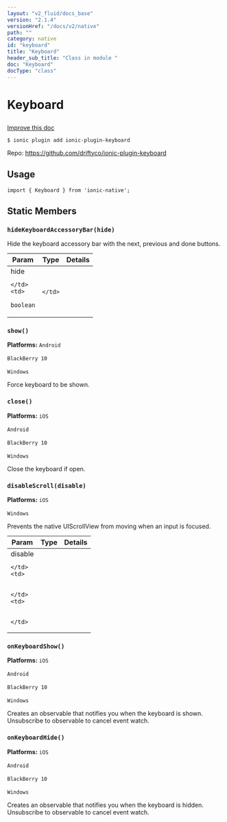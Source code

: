```yaml
---
layout: "v2_fluid/docs_base"
version: "2.1.4"
versionHref: "/docs/v2/native"
path: ""
category: native
id: "keyboard"
title: "Keyboard"
header_sub_title: "Class in module "
doc: "Keyboard"
docType: "class"
---
```








<h1 class="api-title">
  
  Keyboard
  

  

  

</h1>

<a class="improve-v2-docs" href="http://github.com/driftyco/ionic-native/edit/master/src/plugins/keyboard.ts#L1">
  Improve this doc
</a>



<!-- decorators -->


<pre><code>$ ionic plugin add ionic-plugin-keyboard</code></pre>
<p>Repo:
  <a href="https://github.com/driftyco/ionic-plugin-keyboard">
    https://github.com/driftyco/ionic-plugin-keyboard
  </a>
</p>

<!-- description -->




<!-- @usage tag -->

<h2>Usage</h2>

<pre><code class="lang-typescript">import { Keyboard } from &#39;ionic-native&#39;;
</code></pre>




<!-- @property tags -->


<h2>Static Members</h2>

<div id="hideKeyboardAccessoryBar"></div>
<h3><code>hideKeyboardAccessoryBar(hide)</code>
  
</h3>




Hide the keyboard accessory bar with the next, previous and done buttons.


<table class="table param-table" style="margin:0;">
  <thead>
  <tr>
    <th>Param</th>
    <th>Type</th>
    <th>Details</th>
  </tr>
  </thead>
  <tbody>
  
  <tr>
    <td>
      hide
      
      
    </td>
    <td>
      
<code>boolean</code>
    </td>
    <td>
      
      
    </td>
  </tr>
  
  </tbody>
</table>







<div id="show"></div>
<h3><code>show()</code>
  
</h3>


<p>
  <b>Platforms:</b>
  <code>Android</code>&nbsp;
  
  <code>BlackBerry 10</code>&nbsp;
  
  <code>Windows</code>&nbsp;
  </p>



Force keyboard to be shown.










<div id="close"></div>
<h3><code>close()</code>
  
</h3>


<p>
  <b>Platforms:</b>
  <code>iOS</code>&nbsp;
  
  <code>Android</code>&nbsp;
  
  <code>BlackBerry 10</code>&nbsp;
  
  <code>Windows</code>&nbsp;
  </p>



Close the keyboard if open.










<div id="disableScroll"></div>
<h3><code>disableScroll(disable)</code>
  
</h3>


<p>
  <b>Platforms:</b>
  <code>iOS</code>&nbsp;
  
  <code>Windows</code>&nbsp;
  </p>



Prevents the native UIScrollView from moving when an input is focused.


<table class="table param-table" style="margin:0;">
  <thead>
  <tr>
    <th>Param</th>
    <th>Type</th>
    <th>Details</th>
  </tr>
  </thead>
  <tbody>
  
  <tr>
    <td>
      disable
      
      
    </td>
    <td>
      

    </td>
    <td>
      
      
    </td>
  </tr>
  
  </tbody>
</table>







<div id="onKeyboardShow"></div>
<h3><code>onKeyboardShow()</code>
  
</h3>


<p>
  <b>Platforms:</b>
  <code>iOS</code>&nbsp;
  
  <code>Android</code>&nbsp;
  
  <code>BlackBerry 10</code>&nbsp;
  
  <code>Windows</code>&nbsp;
  </p>



Creates an observable that notifies you when the keyboard is shown. Unsubscribe to observable to cancel event watch.










<div id="onKeyboardHide"></div>
<h3><code>onKeyboardHide()</code>
  
</h3>


<p>
  <b>Platforms:</b>
  <code>iOS</code>&nbsp;
  
  <code>Android</code>&nbsp;
  
  <code>BlackBerry 10</code>&nbsp;
  
  <code>Windows</code>&nbsp;
  </p>



Creates an observable that notifies you when the keyboard is hidden. Unsubscribe to observable to cancel event watch.











<!-- methods on the class -->



<!-- other classes -->

<!-- end other classes -->

<!-- interfaces -->

<!-- end interfaces -->

<!-- related link --><!-- end content block -->


<!-- end body block -->

